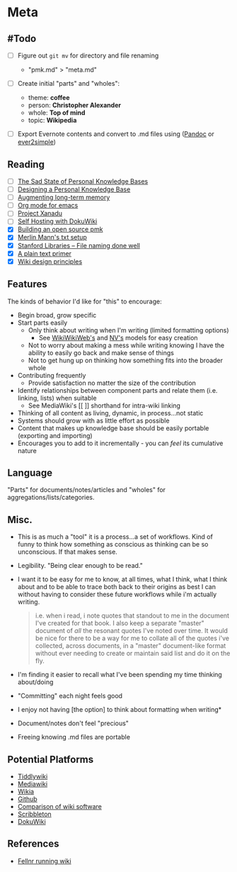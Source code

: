 # Meta

##  #Todo
+ [ ] Figure out `git mv` for directory and file renaming
	+ "pmk.md" > "meta.md"
+ [ ] Create initial "parts" and "wholes":
	+ theme: **coffee**
	+ person: **Christopher Alexander**
	+ whole: **Top of mind**
	+ topic: **Wikipedia**



+ [ ] Export Evernote contents and convert to .md files using ([Pandoc](https://pandoc.org/) or [ever2simple](https://github.com/claytron/ever2simple))



##  Reading
+ [ ] [The Sad State of Personal Knowledge Bases](http://marcusvorwaller.com/blog/2015/12/14/personal-knowledgebases/)
+ [ ] [Designing a Personal Knowledge Base](http://www.acuriousmix.com/2014/09/03/designing-a-personal-knowledgebase/)
+ [ ] [Augmenting long-term memory](http://augmentingcognition.com/ltm.html)
+ [ ] [Org mode for emacs](https://orgmode.org/)
+ [ ] [Project Xanadu](https://en.wikipedia.org/wiki/Project_Xanadu)
+ [ ] [Self Hosting with DokuWiki](https://diyfuturism.com/index.php/2018/01/01/how-to-set-up-a-personal-wiki-with-configuration-for-common-use-cases-like-recipes-and-journaling/)
+ [x] [Building an open source pmk](https://hackernoon.com/building-a-open-source-personal-knowledge-base-45c25f5a4324)
+ [x] [Merlin Mann's txt setup](http://www.43folders.com/2005/12/12/text-setup)
+ [x] [Stanford Libraries – File naming done well](https://library.stanford.edu/research/data-management-services/case-studies/case-study-file-naming-done-well)
+ [x] [A plain text primer](http://bettermess.com/a-plain-text-primer/)
+ [x] [Wiki design principles](http://wiki.c2.com/?WikiDesignPrinciples)

## Features
The kinds of behavior I'd like for "this" to encourage:
+ Begin broad, grow specific
+ Start parts easily
	+ Only think about writing when I'm writing (limited formatting options)
		+ See [WikiWikiWeb's](http://wiki.c2.com/?AddingNewPages) and [NV's](http://notational.net/) models for easy creation
	+ Not to worry about making a mess while writing knowing I have the ability to easily go back and make sense of things
	+ Not to get hung up on thinking how something fits into the broader whole
+ Contributing frequently
	+ Provide satisfaction no matter the size of the contribution
+ Identify relationships between component parts and relate them (i.e. linking, lists) when suitable
	+ See MediaWiki's \[[ ]] shorthand for intra-wiki linking
+ Thinking of all content as living, dynamic, in process...not static
+ Systems should grow with as little effort as possible
+ Content that makes up knowledge base should be easily portable (exporting and importing)
+ Encourages you to add to it incrementally - you can *feel* its cumulative nature


## Language
 "Parts" for documents/notes/articles and "wholes"
 for aggregations/lists/categories.


## Misc.
+ This is as much a "tool" it is a process...a set of workflows. Kind of funny to think how something as conscious as thinking can be so unconscious. If that makes sense.
+ Legibility. "Being clear enough to be read."
+ I want it to be easy for me to know, at all times, what I
think, what I think about and to be able to trace both back
to their origins as best I can without having to consider
these future workflows while i'm actually writing.  

	> i.e. when i read, i note quotes that standout to me in the document I've created for that book. I also keep a separate "master" document of *all* the resonant quotes I've noted over time. It would be nice for there to be a way for me to collate all of the quotes i've collected, across documents, in a "master" document-like format without ever needing to create or maintain said list and do it on the fly.

+ I'm finding it easier to recall what I've been spending my time thinking about/doing  
+ "Committing" each night feels good  
+ I enjoy not having [the option] to think about formatting when writing*  
+ Document/notes don't feel "precious"  
+ Freeing knowing .md files are portable



##  Potential Platforms
+ [Tiddlywiki](https://tiddlywiki.com/)
+ [Mediawiki](https://www.mediawiki.org/wiki/MediaWiki)
+ [Wikia](http://www.wikia.com/fandom)
+ [Github](https://github.com/)
+ [Comparison of wiki software](https://en.wikipedia.org/wiki/Comparison_of_wiki_software)
+ [Scribbleton](https://scribbleton.com/)
+ [DokuWiki](https://www.dokuwiki.org/dokuwiki)


## References
+ [Fellnr running wiki](https://fellrnr.com/wiki/Calories_burned_running_and_walking)
